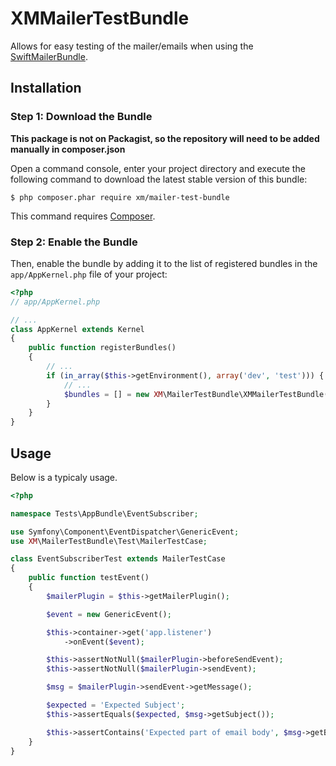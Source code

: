 # XMMailerTestBundle
Allows for easy testing of the mailer/emails when using the [SwiftMailerBundle](/symfony/swiftmailer-bundle).

## Installation

### Step 1: Download the Bundle

**This package is not on Packagist, so the repository will need to be added manually in composer.json**

Open a command console, enter your project directory and execute the
following command to download the latest stable version of this bundle:

```console
$ php composer.phar require xm/mailer-test-bundle
```

This command requires [Composer](https://getcomposer.org/download/).

### Step 2: Enable the Bundle

Then, enable the bundle by adding it to the list of registered bundles
in the `app/AppKernel.php` file of your project:

```php
<?php
// app/AppKernel.php

// ...
class AppKernel extends Kernel
{
    public function registerBundles()
    {
        // ...
        if (in_array($this->getEnvironment(), array('dev', 'test'))) {
            // ...
            $bundles = [] = new XM\MailerTestBundle\XMMailerTestBundle();
        }
    }
}
```

## Usage

Below is a typicaly usage.

```php
<?php

namespace Tests\AppBundle\EventSubscriber;

use Symfony\Component\EventDispatcher\GenericEvent;
use XM\MailerTestBundle\Test\MailerTestCase;

class EventSubscriberTest extends MailerTestCase
{
    public function testEvent()
    {
        $mailerPlugin = $this->getMailerPlugin();

        $event = new GenericEvent();

        $this->container->get('app.listener')
            ->onEvent($event);

        $this->assertNotNull($mailerPlugin->beforeSendEvent);
        $this->assertNotNull($mailerPlugin->sendEvent);

        $msg = $mailerPlugin->sendEvent->getMessage();

        $expected = 'Expected Subject';
        $this->assertEquals($expected, $msg->getSubject());

        $this->assertContains('Expected part of email body', $msg->getBody());
    }
}
```